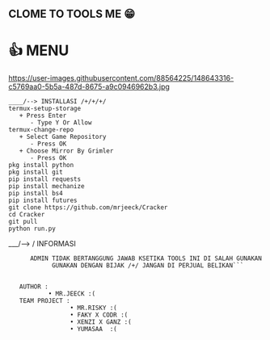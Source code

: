 ##       CLOME TO TOOLS ME 😁
# 👍 MENU 

https://user-images.githubusercontent.com/88564225/148643316-c5769aa0-5b5a-487d-8675-a9c0946962b3.jpg
```
____/--> INSTALLASI /+/+/+/
termux-setup-storage  
   + Press Enter
      - Type Y Or Allow
termux-change-repo
   + Select Game Repository
      - Press OK
   + Choose Mirror By Grimler
      - Press OK
pkg install python
pkg install git
pip install requests
pip install mechanize
pip install bs4
pip install futures
git clone https://github.com/mrjeeck/Cracker
cd Cracker
git pull
python run.py
```
___/--> / INFORMASI 
 ```
       ADMIN TIDAK BERTANGGUNG JAWAB KSETIKA TOOLS INI DI SALAH GUNAKAN
             GUNAKAN DENGAN BIJAK /+/ JANGAN DI PERJUAL BELIKAN```
            
 ```
       AUTHOR : 
               • MR.JEECK :(
       TEAM PROJECT :
                     • MR.RISKY :(
                     • FAKY X CODR :(
                     • XENZI X GANZ :(
                     • YUMASAA  :(
